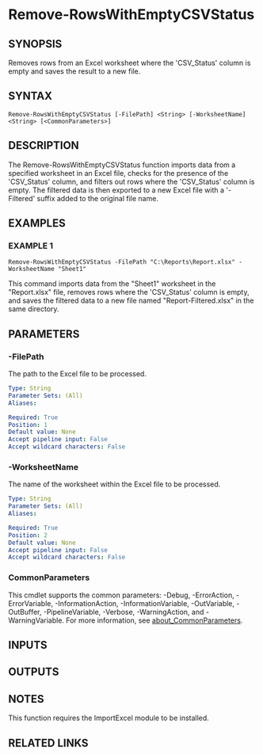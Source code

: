 ﻿---
external help file: M365FoundationsCISReport-help.xml
Module Name: M365FoundationsCISReport
online version: https://criticalsolutionsnetwork.github.io/M365FoundationsCISReport/#Invoke-M365SecurityAudit
schema: 2.0.0
---

# Remove-RowsWithEmptyCSVStatus

## SYNOPSIS
Removes rows from an Excel worksheet where the 'CSV_Status' column is empty and saves the result to a new file.

## SYNTAX

```
Remove-RowsWithEmptyCSVStatus [-FilePath] <String> [-WorksheetName] <String> [<CommonParameters>]
```

## DESCRIPTION
The Remove-RowsWithEmptyCSVStatus function imports data from a specified worksheet in an Excel file, checks for the presence of the 'CSV_Status' column, and filters out rows where the 'CSV_Status' column is empty.
The filtered data is then exported to a new Excel file with a '-Filtered' suffix added to the original file name.

## EXAMPLES

### EXAMPLE 1
```
Remove-RowsWithEmptyCSVStatus -FilePath "C:\Reports\Report.xlsx" -WorksheetName "Sheet1"
```

This command imports data from the "Sheet1" worksheet in the "Report.xlsx" file, removes rows where the 'CSV_Status' column is empty, and saves the filtered data to a new file named "Report-Filtered.xlsx" in the same directory.

## PARAMETERS

### -FilePath
The path to the Excel file to be processed.

```yaml
Type: String
Parameter Sets: (All)
Aliases:

Required: True
Position: 1
Default value: None
Accept pipeline input: False
Accept wildcard characters: False
```

### -WorksheetName
The name of the worksheet within the Excel file to be processed.

```yaml
Type: String
Parameter Sets: (All)
Aliases:

Required: True
Position: 2
Default value: None
Accept pipeline input: False
Accept wildcard characters: False
```

### CommonParameters
This cmdlet supports the common parameters: -Debug, -ErrorAction, -ErrorVariable, -InformationAction, -InformationVariable, -OutVariable, -OutBuffer, -PipelineVariable, -Verbose, -WarningAction, and -WarningVariable. For more information, see [about_CommonParameters](http://go.microsoft.com/fwlink/?LinkID=113216).

## INPUTS

## OUTPUTS

## NOTES
This function requires the ImportExcel module to be installed.

## RELATED LINKS
